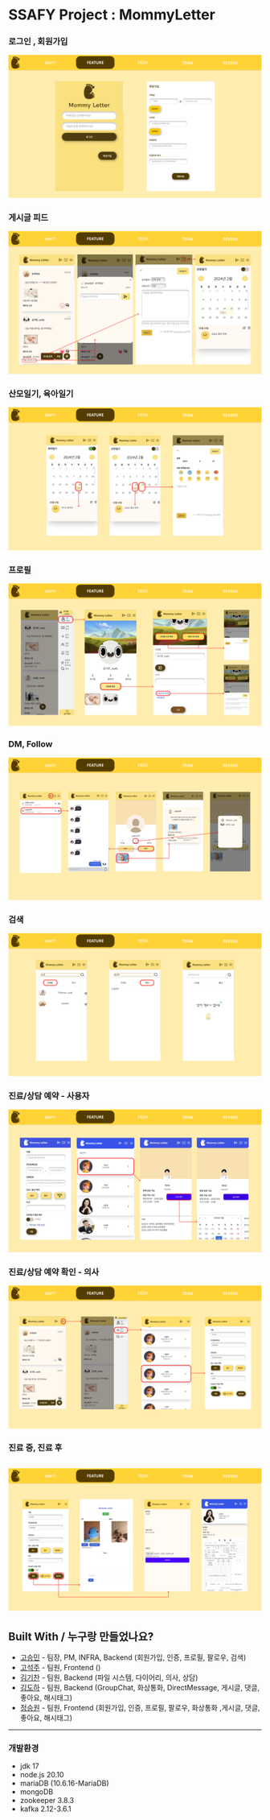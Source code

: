 # SSAFY Project : MommyLetter
### 로그인 , 회원가입
![로그인, 회원가입 화면](./exec/Test_scenario/images/login.png)

### 게시글 피드
![게시글 피드](./exec/Test_scenario/images/feed.png)

### 산모일기, 육아일기
![산모일기, 육아일기](./exec/Test_scenario/images/diary.png)

### 프로필
![프로필](./exec/Test_scenario/images/profile.png)

### DM, Follow
![DM, Follow](./exec/Test_scenario/images/DM_follow.png)

### 검색
![검색](./exec/Test_scenario/images/search.png)

### 진료/상담 예약 - 사용자
![진료/상담 예약 - 사용자](./exec/Test_scenario/images/reserve_user.png)

### 진료/상담 예약 확인 - 의사
![진료/상담 예약 확인 - 의사](./exec/Test_scenario/images/reserve_doctor.png)

### 진료 중, 진료 후
![진료 중, 진료 후](./exec/Test_scenario/images/consult.png)
------------------

## Built With / 누구랑 만들었나요?

* [고승민](https://github.com/smink112) - 팀장, PM, INFRA, Backend (회원가입, 인증, 프로필, 팔로우, 검색)
* [고석주](https://github.com/seokjugo) - 팀원, Frontend ()
* [김기찬](https://github.com/TearofCoding) - 팀원, Backend (파일 시스템, 다이어리, 의사, 상담)
* [김도하](https://github.com/KimDohaAcc) - 팀원, Backend (GroupChat, 화상통화, DirectMessage, 게시글, 댓글, 좋아요, 해시태그)
* [정승원](https://github.com/JungSwww1) - 팀원, Frontend (회원가입, 인증, 프로필, 팔로우, 화상통화 ,게시글, 댓글, 좋아요, 해시태그)

------------------

### 개발환경
* jdk 17
* node.js 20.10
* mariaDB (10.6.16-MariaDB)
* mongoDB
* zookeeper 3.8.3
* kafka 2.12-3.6.1